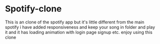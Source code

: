 # Spotify-clone
This is an clone of the spotify app but it's little different from the main spotify i have added responsiveness and keep your song in folder and play it and it has loading animation with login page signup etc.  enjoy using this clone
